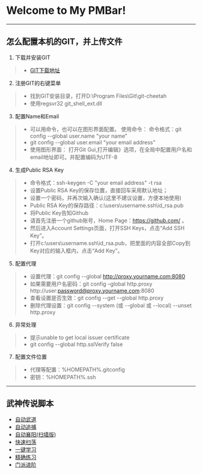 Welcome to My PMBar!
====================

----------

怎么配置本机的GIT，并上传文件
--------------

 1. 下载并安装GIT
> - [GIT下载地址][1] 

 2. 注册GIT的右键菜单 
> - 找到GIT安装目录，打开D:\Program Files\Git\git-cheetah 
> - 使用regsvr32 git_shell_ext.dll

 3. 配置Name和Email
> - 可以用命令，也可以在图形界面配置。 使用命令： 命令格式：git config --global user.name "your name"
> - git config --global user.email "your email address" 
> - 使用图形界面： 打开Git Gui,打开编辑》选项，在全局中配置用户名和email地址即可。并配置编码为UTF-8

 4. 生成Public RSA Key
> - 命令格式：ssh-keygen -C "your email address" -t rsa
> - 设置Public RSA Key的保存位置，直接回车采用默认地址；
> - 设置一个密码，并再次输入确认(这里不建议设置，方便本地使用)
> - Public RSA Key的保存路径：c:\users\username\.ssh\id_rsa.pub
> - 将Public Key告知Github
> - 请首先注册一个github账号，Home Page：https://github.com/ 。
> - 然后进入Account Settings页面，打开SSH Keys，点击“Add SSH Key”。
> - 打开c:\users\username\.ssh\id_rsa.pub，把里面的内容全部Copy到Key对应的输入框内，点击“Add Key”。

 5. 配置代理
> - 设置代理：git config --global http://proxy.yourname.com:8080
> - 如果需要用户名密码：git config –global http.proxy http://user:password@proxy.yourname.com:8080
> - 查看设置是否生效：git config --get --global http.proxy
> - 删除代理设置：git config --system (或 --global 或 --local) --unset http.proxy

 6. 异常处理
> - 提示unable to get local issuer certificate
> - git config --global http.sslVerify false

 7. 配置文件位置
> - 代理等配置：%HOMEPATH%\.gitconfig
> - 密钥：%HOMEPATH%\.ssh

  [1]: https://github.com/msysgit/msysgit/releases/
  
  
----------

武神传说脚本
--------------

- [自动武道](https://github.com/mapleobserver/wsmud-script/blob/master/自动武道.flow.txt)
- [自动追捕](https://github.com/mapleobserver/wsmud-script/blob/master/自动追捕.flow.txt)
- [自动襄阳(扫墙版)](https://github.com/mapleobserver/wsmud-script/blob/master/襄阳/自动襄阳(扫墙版).flow.txt)
- [快速扫荡](https://github.com/mapleobserver/wsmud-script/blob/master/副本/快速扫荡.flow.txt)
- [一键学习](https://github.com/mapleobserver/wsmud-script/blob/master/提升/一键学习.flow.txt)
- [精确练习](https://github.com/mapleobserver/wsmud-script/blob/master/提升/精确练习.flow.txt)
- [门派进阶](https://github.com/mapleobserver/wsmud-script/blob/master/提升/门派进阶.flow.txt)
